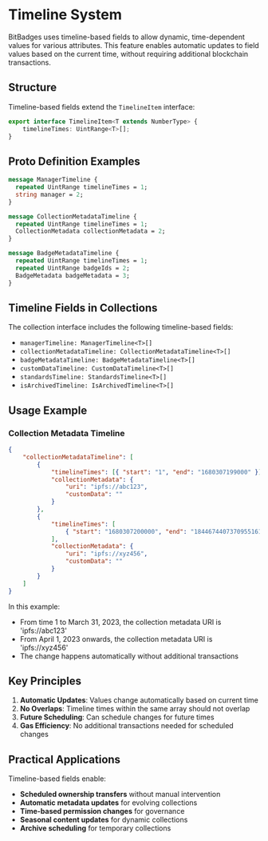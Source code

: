 # Timeline System

BitBadges uses timeline-based fields to allow dynamic, time-dependent values for various attributes. This feature enables automatic updates to field values based on the current time, without requiring additional blockchain transactions.

## Structure

Timeline-based fields extend the `TimelineItem` interface:

```typescript
export interface TimelineItem<T extends NumberType> {
    timelineTimes: UintRange<T>[];
}
```

## Proto Definition Examples

```protobuf
message ManagerTimeline {
  repeated UintRange timelineTimes = 1;
  string manager = 2;
}

message CollectionMetadataTimeline {
  repeated UintRange timelineTimes = 1;
  CollectionMetadata collectionMetadata = 2;
}

message BadgeMetadataTimeline {
  repeated UintRange timelineTimes = 1;
  repeated UintRange badgeIds = 2;
  BadgeMetadata badgeMetadata = 3;
}
```

## Timeline Fields in Collections

The collection interface includes the following timeline-based fields:

-   `managerTimeline: ManagerTimeline<T>[]`
-   `collectionMetadataTimeline: CollectionMetadataTimeline<T>[]`
-   `badgeMetadataTimeline: BadgeMetadataTimeline<T>[]`
-   `customDataTimeline: CustomDataTimeline<T>[]`
-   `standardsTimeline: StandardsTimeline<T>[]`
-   `isArchivedTimeline: IsArchivedTimeline<T>[]`

## Usage Example

### Collection Metadata Timeline

```json
{
    "collectionMetadataTimeline": [
        {
            "timelineTimes": [{ "start": "1", "end": "1680307199000" }],
            "collectionMetadata": {
                "uri": "ipfs://abc123",
                "customData": ""
            }
        },
        {
            "timelineTimes": [
                { "start": "1680307200000", "end": "18446744073709551615" }
            ],
            "collectionMetadata": {
                "uri": "ipfs://xyz456",
                "customData": ""
            }
        }
    ]
}
```

In this example:

-   From time 1 to March 31, 2023, the collection metadata URI is 'ipfs://abc123'
-   From April 1, 2023 onwards, the collection metadata URI is 'ipfs://xyz456'
-   The change happens automatically without additional transactions

## Key Principles

1. **Automatic Updates**: Values change automatically based on current time
2. **No Overlaps**: Timeline times within the same array should not overlap
3. **Future Scheduling**: Can schedule changes for future times
4. **Gas Efficiency**: No additional transactions needed for scheduled changes

## Practical Applications

Timeline-based fields enable:

-   **Scheduled ownership transfers** without manual intervention
-   **Automatic metadata updates** for evolving collections
-   **Time-based permission changes** for governance
-   **Seasonal content updates** for dynamic collections
-   **Archive scheduling** for temporary collections
